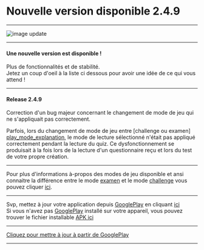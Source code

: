 # Nouvelle version disponible 2.4.9

---
![image update][image]  

---

#### Une nouvelle version est disponible !
Plus de fonctionnalités et de stabilité.  
Jetez un coup d'oeil à la liste ci dessous pour avoir une idée de ce qui vous attend !

---

#### Release 2.4.9 
Correction d'un bug majeur concernant le changement de mode de jeu qui ne s'appliquait pas correctement.  

Parfois, lors du changement de mode de jeu entre [challenge ou examen] [play_mode_explanation], le mode de lecture sélectionné n'était pas appliqué correctement pendant la lecture du quiz. Ce dysfonctionnement se produisait à la fois lors de la lecture d'un questionnaire reçu et lors du test de votre propre création.

---
Pour plus d'informations à-propos des modes de jeu disponible et ansi connaitre la différence entre le mode [examen][play_mode_explanation] et le mode [challenge][play_mode_explanation] vous pouvez cliquer [ici][play_mode_explanation].  

---
Svp, mettez à jour votre application depuis [GooglePlay] en cliquant [ici][GooglePlay]  
Si vous n'avez pas [GooglePlay] installé sur votre appareil, vous pouvez trouver le fichier installable [APK ici][apk]  

---
[Cliquez pour mettre à jour à partir de GooglePlay ][GooglePlay]

---

[GooglePlay]: https://play.google.com/store/apps/details?id=com.devup.qcm.maker
[image]: https://qcmmaker.qmakertech.com/notifications/app-update/resources/upgrade2.png
[play_mode_explanation]: https://stackedit.io/viewer?url=https://qcmmaker.qmakertech.com/notifications/play-modes/body-FR.md
[apk]: https://qcmmaker.qmakertech.com/notifications/app-update/resources/qcmmaker-release.apk
